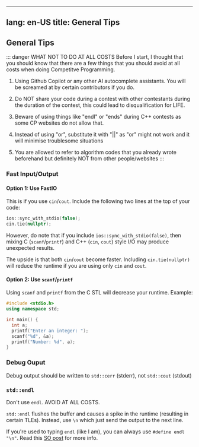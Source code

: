 ***

lang: en-US
title: General Tips
-------------------

## General Tips

::: danger WHAT NOT TO DO AT ALL COSTS
Before I start, I thought that you should know that there are a few things that you should avoid at all costs when doing Competitve Programming.

1.  Using Github Copilot or any other AI autocomplete assistants. You will be screamed at by certain contributors if you do.

2.  Do NOT share your code during a contest with other contestants during the duration of the contest, this could lead to disqualification for LIFE.

3.  Beware of using things like "endl" or "ends" during C++ contests as some CP websites do not allow that.

4.  Instead of using "or", substitute it with "||" as "or" might not work and it will minimise troublesome situations

5.  You are allowed to refer to algorithm codes that you already wrote beforehand but definitely NOT from other people/websites
    :::

### Fast Input/Output

#### Option 1: Use FastIO

This is if you use `cin`/`cout`. Include the following two lines at the top of your code:

```cpp
ios::sync_with_stdio(false);
cin.tie(nullptr);
```

However, do note that if you include `ios::sync_with_stdio(false)`,
then mixing C (`scanf`/`printf`) and C++ (`cin`, `cout`) style I/O
may produce unexpected results.

The upside is that both `cin`/`cout` become faster.
Including `cin.tie(nullptr)` will reduce the runtime
if you are using only `cin` and `cout`.

#### Option 2: Use `scanf`/`printf`

Using `scanf` and `printf` from the C STL will decrease your runtime. Example:

```cpp
#include <stdio.h>
using namespace std;

int main() {
  int a;
  printf("Enter an integer: ");
  scanf("%d", &a);
  printf("Number: %d", a);
}
```

### Debug Ouput

Debug output should be written to `std::cerr` (stderr), not `std::cout` (stdout)

### `std::endl`

Don't use `endl`. AVOID AT ALL COSTS.

`std::endl` flushes the buffer and causes a spike in the runtime (resulting in certain TLEs). Instead, use `\n` which just send the output to the next line.

If you're used to typing `endl` (like I am), you can always use `#define endl "\n"`.
Read this [SO post](https://stackoverflow.com/a/35583210) for more info.
